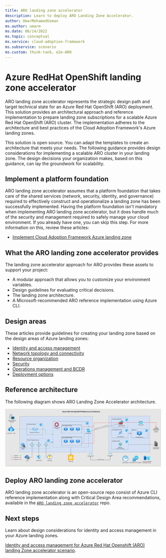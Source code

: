 ```yaml
---
title: ARO landing zone accelerator
description: Learn to deploy ARO Landing Zone Accelerator.
author: UmarMohamedUsman
ms.author: umarm
ms.date: 06/14/2022
ms.topic: conceptual
ms.service: cloud-adoption-framework
ms.subservice: scenario
ms.custom: think-tank, e2e-ARO
---
```


# Azure RedHat OpenShift landing zone accelerator

ARO landing zone accelerator represents the strategic design path and target technical state for an Azure Red Hat OpenShift (ARO) deployment. This solution provides an architectural approach and reference implementation to prepare landing zone subscriptions for a scalable Azure Red Hat OpenShift (ARO) cluster. The implementation adheres to the architecture and best practices of the Cloud Adoption Framework's Azure landing zones.

This solution is open source. You can adapt the templates to create an architecture that meets your needs. The following guidance provides design considerations for implementing a scalable ARO cluster in your landing zone. The design decisions your organization makes, based on this guidance, can lay the groundwork for scalability.

## Implement a platform foundation

ARO landing zone accelerator assumes that a platform foundation that takes care of the shared services (network, security, identity, and governance) required to effectively construct and operationalize a landing zone has been successfully implemented. Having the platform foundation isn't mandatory when implementing ARO landing zone accelerator, but it does handle much of the security and management required to safely manage your cloud environment. If you already have one, you can skip this step. For more information on this, review these articles:

- [Implement Cloud Adoption Framework Azure landing zone](../../../ready/landing-zone/design-area/identity-access.md)

## What the ARO landing zone accelerator provides

The landing zone accelerator approach for ARO provides these assets to support your project:

- A modular approach that allows you to customize your environment variables.
- Design guidelines for evaluating critical decisions.
- The landing zone architecture.
- A Microsoft-recommended ARO reference implementation using Azure CLI.

## Design areas

These articles provide guidelines for creating your landing zone based on the design areas of Azure landing zones:

- [Identity and access management](./aro-identity-and-access-management.md)
- [Network topology and connectivity](./aro-network-topology-and-connectivity.md)
- [Resource organization](./aro-resource-organization.md)
- [Security](./aro-security.md)
- [Operations management and BCDR](./operations-bcdr-for-aro.md)
- [Deployment options](./aro-platform-automation-devops.md)

## Reference architecture

The following diagram shows ARO Landing Zone Accelerator architecture.

[![Diagram showing the ARO landing zone accelerator architecture.](./media/aro-landing-zone-architecture.png)](./media/aro-landing-zone-architecture.png)

## Deploy ARO landing zone accelerator

ARO landing zone accelerator is an open-source repo consist of Azure CLI reference implementation along with Critical Design Area recommendations, available in the [`ARO landing zone accelerator`](https://aka.ms/aro-landing-zone-accelerator) repo.

## Next steps

Learn about design considerations for identity and access management in your Azure landing zones.

[Identity and access management for Azure Red Hat Openshift (ARO) landing Zone accelerator scenario](./aro-identity-and-access-management.md).
